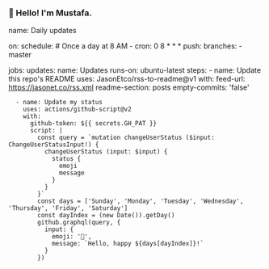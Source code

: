    ### 👋 Hello! I'm Mustafa. 
                                                                  

name: Daily updates

on:
  schedule:
    # Once a day at 8 AM
    - cron: 0 8 * * *
  push:
    branches:
      - master

jobs:
  updates:
    name: Updates
    runs-on: ubuntu-latest
    steps:
      - name: Update this repo's README
        uses: JasonEtco/rss-to-readme@v1
        with:
          feed-url: https://jasonet.co/rss.xml
          readme-section: posts
          empty-commits: 'false'

      - name: Update my status
        uses: actions/github-script@v2
        with:
          github-token: ${{ secrets.GH_PAT }}
          script: |
            const query = `mutation changeUserStatus ($input: ChangeUserStatusInput!) {
              changeUserStatus (input: $input) {
                status {
                  emoji
                  message
                }
              }
            }`
            const days = ['Sunday', 'Monday', 'Tuesday', 'Wednesday', 'Thursday', 'Friday', 'Saturday']
            const dayIndex = (new Date()).getDay()
            github.graphql(query, {
              input: {
                emoji: '👋',
                message: `Hello, happy ${days[dayIndex]}!`
              }
            })
